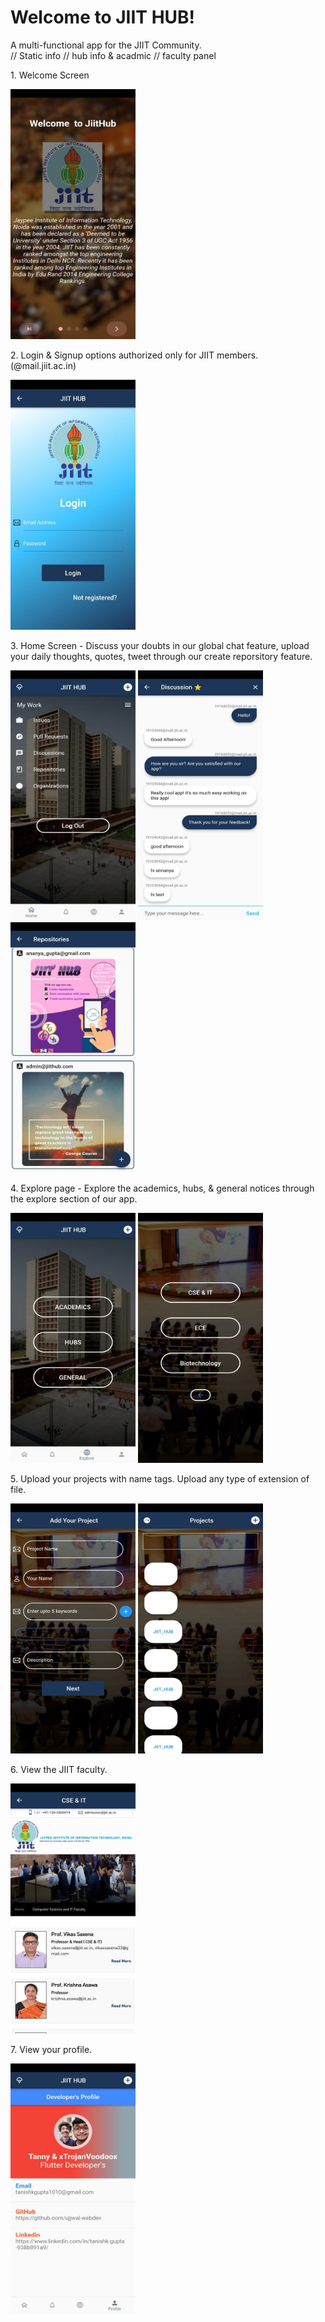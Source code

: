 # Welcome to JIIT HUB!

A multi-functional app for the JIIT Community.
<br>
// Static info
// hub info & acadmic
// faculty panel
<p>1. Welcome Screen</p>
<img src="https://github.com/tanny99/jiit_hub/blob/master/UI_Preview/WhatsApp%20Image%202022-06-21%20at%2012.19.53%20AM.jpeg?raw=true" width="200" height="400" />

<p>2. Login & Signup options authorized only for JIIT members. (@mail.jiit.ac.in)</p>
<img src="https://github.com/tanny99/jiit_hub/blob/master/UI_Preview/WhatsApp%20Image%202022-06-21%20at%2012.20.02%20AM.jpeg?raw=true" width="200" height="400" />

<p>3. Home Screen - Discuss your doubts in our global chat feature, upload your daily thoughts, quotes, tweet through our create reporsitory feature.</p>
<img src="https://github.com/tanny99/jiit_hub/blob/master/UI_Preview/WhatsApp%20Image%202022-06-21%20at%2012.19.51%20AM.jpeg?raw=true" width="200" height="400" />
<img src="https://github.com/tanny99/jiit_hub/blob/master/UI_Preview/WhatsApp%20Image%202022-06-21%20at%2012.19.50%20AM%20(2).jpeg?raw=true" width="200" height="400" />
<img src="https://github.com/tanny99/jiit_hub/blob/master/UI_Preview/WhatsApp%20Image%202022-06-21%20at%2012.19.50%20AM%20(1).jpeg?raw=true" width="200" height="400" />

<p>4. Explore page - Explore the academics, hubs, & general notices through the explore section of our app.</p>
<img src="https://github.com/tanny99/jiit_hub/blob/master/UI_Preview/WhatsApp%20Image%202022-06-21%20at%2012.19.51%20AM%20(1).jpeg" width="200" height="400" />
<img src="https://github.com/tanny99/jiit_hub/blob/master/UI_Preview/WhatsApp%20Image%202022-06-21%20at%2012.19.50%20AM.jpeg?raw=true" width="200" height="400" />

<p>5. Upload your projects with name tags. Upload any type of extension of file.</p>
<img src="https://github.com/tanny99/jiit_hub/blob/master/UI_Preview/WhatsApp%20Image%202022-06-21%20at%2012.19.49%20AM.jpeg?raw=true" width="200" height="400" />
<img src="https://github.com/tanny99/jiit_hub/blob/master/UI_Preview/WhatsApp%20Image%202022-06-21%20at%2012.19.49%20AM%20(1).jpeg?raw=true" width="200" height="400" />

<p>6. View the JIIT faculty.</p>
<img src="https://github.com/tanny99/jiit_hub/blob/master/UI_Preview/WhatsApp%20Image%202022-06-21%20at%2012.19.48%20AM%20(1).jpeg?raw=true" width="200" height="400" />

<p>7. View your profile.</p>
<img src="https://github.com/tanny99/jiit_hub/blob/master/UI_Preview/WhatsApp%20Image%202022-06-21%20at%2012.19.48%20AM.jpeg?raw=true" width="200" height="400" />
